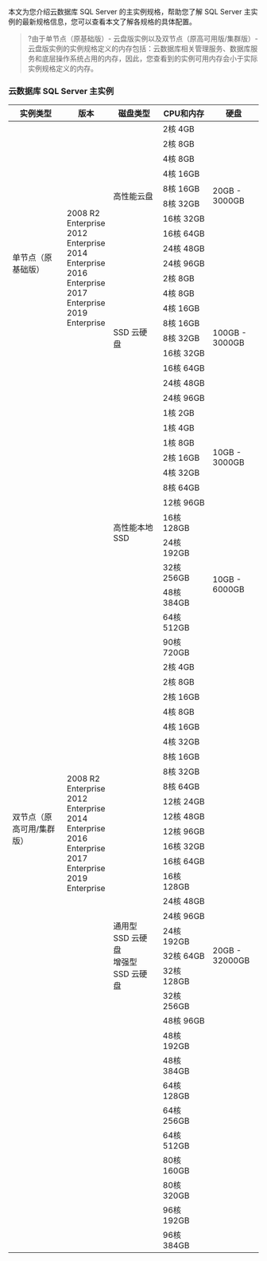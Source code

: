 本文为您介绍云数据库 SQL Server 的主实例规格，帮助您了解 SQL Server 主实例的最新规格信息，您可以查看本文了解各规格的具体配置。

>?由于单节点（原基础版）- 云盘版实例以及双节点（原高可用版/集群版）- 云盘版实例的实例规格定义的内存包括：云数据库相关管理服务、数据库服务和底层操作系统占用的内存，因此，您查看到的实例可用内存会小于实际实例规格定义的内存。
>
### 云数据库 SQL Server 主实例
<table>
<thead><tr><th width=22%>实例类型</th><th width=18%>版本</th><th width=20%>磁盘类型</th><th width=20%>CPU和内存</th><th width=20%>硬盘</th></tr></thead>
<tbody>
<td rowspan="20">单节点（原基础版）</td>
<td rowspan=20><br>2008 R2 Enterprise<br>2012 Enterprise<br>2014 Enterprise<br>2016 Enterprise<br>2017 Enterprise<br>2019 Enterprise</td>
<td rowspan="10">高性能云盘</td>
<td>2核 4GB</td><td rowspan="10">20GB - 3000GB</td></tr>
<tr><td>2核 8GB</td></tr>
<tr><td>4核 8GB</td></tr>
<tr><td>4核 16GB</td></tr>
<tr><td>8核 16GB</td></tr>
<tr><td>8核 32GB</td></tr>
<tr><td>16核 32GB</td></tr>
<tr><td>16核 64GB</td></tr>
<tr><td>24核 48GB</td></tr>
<tr><td>24核 96GB</td></tr>
<td rowspan="10">SSD 云硬盘</td>
<tr><td>2核 8GB</td><td rowspan="10">100GB - 3000GB</td></tr>
<tr><td>4核 8GB</td></tr>
<tr><td>4核 16GB</td></tr>
<tr><td>8核 16GB</td></tr>
<tr><td>8核 32GB</td></tr>
<tr><td>16核 32GB</td></tr>
<tr><td>16核 64GB</td></tr>
<tr><td>24核 48GB</td></tr>
<tr><td>24核 96GB</td></tr>
<tr> 
<tr><td rowspan="44">双节点（原高可用/集群版）</td>
<td rowspan=44><br>2008 R2 Enterprise<br>2012 Enterprise<br>2014 Enterprise<br>2016 Enterprise<br>2017 Enterprise<br>2019 Enterprise</td>
<td rowspan="13">高性能本地 SSD</td>
<td>1核 2GB</td><td rowspan="7">10GB - 3000GB</td>
<tr><td>1核 4GB</td></tr>
<tr><td>1核 8GB</td></tr>
<tr><td>2核 16GB</td></tr>
<tr><td>4核 32GB</td></tr>
<tr><td>8核 64GB</td></tr>
<tr><td>12核 96GB</td></tr>
<tr><td>16核 128GB</td><td rowspan="6">10GB - 6000GB</td></tr>
<tr><td>24核 192GB</td></tr>
<tr><td>32核 256GB</td></tr>
<tr><td>48核 384GB</td></tr>
<tr><td>64核 512GB</td></tr>
<tr><td>90核 720GB</td></tr>
<td rowspan="31">通用型 SSD 云硬盘<br>增强型 SSD 云硬盘</td>
<td>2核 4GB</td><td rowspan="31">20GB - 32000GB</td>
<tr><td>2核 8GB</td></tr>
<tr><td>2核 16GB</td></tr>
<tr><td>4核 8GB</td></tr>
<tr><td>4核 16GB</td></tr>
<tr><td>4核 32GB</td></tr>
<tr><td>8核 16GB</td></tr>
<tr><td>8核 32GB</td></tr>
<tr><td>8核 64GB</td></tr>
<tr><td>12核 24GB</td></tr>
<tr><td>12核 48GB</td></tr>
<tr><td>12核 96GB</td></tr>
<tr><td>16核 32GB</td></tr>
<tr><td>16核 64GB</td></tr>
<tr><td>16核 128GB</td></tr>
<tr><td>24核 48GB</td></tr>
<tr><td>24核 96GB</td></tr>
<tr><td>24核 192GB</td></tr>
<tr><td>32核 64GB</td></tr>
<tr><td>32核 128GB</td></tr>
<tr><td>32核 256GB</td></tr>
<tr><td>48核 96GB</td></tr>
<tr><td>48核 192GB</td></tr>
<tr><td>48核 384GB</td></tr>
<tr><td>64核 128GB</td></tr>
<tr><td>64核 256GB</td></tr>
<tr><td>64核 512GB</td></tr>
<tr><td>80核 160GB</td></tr>
<tr><td>80核 320GB</td></tr>
<tr><td>96核 192GB</td></tr>
<tr><td>96核 384GB</td></tr>
</tbody></table>
